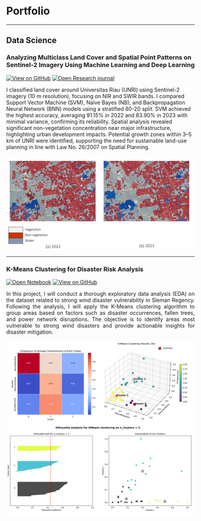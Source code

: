 # Portfolio
---
## Data Science

### Analyzing Multiclass Land Cover and Spatial Point Patterns on Sentinel-2 Imagery Using Machine Learning and Deep Learning

[![View on GitHub](https://img.shields.io/badge/GitHub-View_on_GitHub-blue?logo=GitHub)](https://github.com/nblhmf/Land-Use-Classification)
[![Open Research journal](https://img.shields.io/badge/PDF-Open_Research_Poster-blue?logo=adobe-acrobat-reader&logoColor=white)](https://journal.ummat.ac.id/index.php/jtam/article/view/29683)

I classified land cover around Universitas Riau (UNRI) using Sentinel-2 imagery (10 m resolution), focusing on NIR and SWIR bands. I compared Support Vector Machine (SVM), Naïve Bayes (NB), and Backpropagation Neural Network (BNN) models using a stratified 80-20 split. SVM achieved the highest accuracy, averaging 91.15% in 2022 and 83.90% in 2023 with minimal variance, confirming its reliability. Spatial analysis revealed significant non-vegetation concentration near major infrastructure, highlighting urban development impacts. Potential growth zones within 3–5 km of UNRI were identified, supporting the need for sustainable land-use planning in line with Law No. 26/2007 on Spatial Planning.

<center><img src="images/classification.jpg"/></center>

---
### K-Means Clustering for Disaster Risk Analysis

[![Open Notebook](https://img.shields.io/badge/Jupyter-Open_Notebook-blue?logo=Jupyter)](projects/KMeans-Clustering.html)
[![View on GitHub](https://img.shields.io/badge/GitHub-View_on_GitHub-blue?logo=GitHub)](https://github.com/nblhmf/KMeans-Clustering-Disaster-Risk-Analysis/blob/main/KMeans-Clustering.ipynb)

<div style="text-align: justify">In this project, I will conduct a thorough exploratory data analysis (EDA) on the dataset related to strong wind disaster vulnerability in Sleman Regency. Following the analysis, I will apply the K-Means clustering algorithm to group areas based on factors such as disaster occurrences, fallen trees, and power network disruptions. The objective is to identify areas most vulnerable to strong wind disasters and provide actionable insights for disaster mitigation.</div>
<br>
<center><img src="images/kmeans.png"/></center>
<br>
